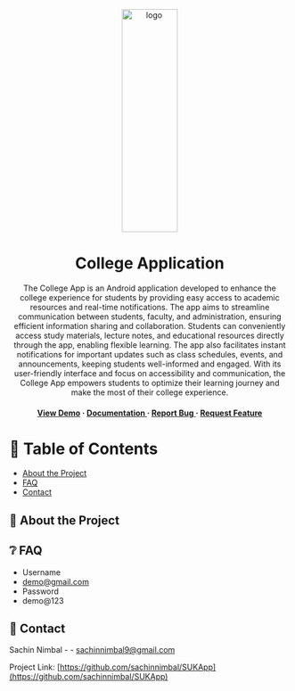 <div align='center'>

<img src=https://sknsachin.github.io/assets/img/phone_1.png alt="logo" width="100" height="400" />

<h1>College Application</h1>
<p>The College App is an Android application developed to enhance the college experience for students by providing easy access to academic resources and real-time notifications. The app aims to streamline communication between students, faculty, and administration, ensuring efficient information sharing and collaboration. Students can conveniently access study materials, lecture notes, and educational resources directly through the app, enabling flexible learning. The app also facilitates instant notifications for important updates such as class schedules, events, and announcements, keeping students well-informed and engaged. With its user-friendly interface and focus on accessibility and communication, the College App empowers students to optimize their learning journey and make the most of their college experience.</p>

<h4> <a href=https://sknsachin.github.io/assets/apk/sukapp.apk>View Demo</a> <span> · </span> <a href="https://github.com/sachinnimbal/SUKApp/blob/master/README.md"> Documentation </a> <span> · </span> <a href="https://github.com/sachinnimbal/SUKApp/issues"> Report Bug </a> <span> · </span> <a href="https://github.com/sachinnimbal/SUKApp/issues"> Request Feature </a> </h4>


</div>

# :notebook_with_decorative_cover: Table of Contents

- [About the Project](#star2-about-the-project)
- [FAQ](#grey_question-faq)
- [Contact](#handshake-contact)


## :star2: About the Project

## :grey_question: FAQ

- Username
- demo@gmail.com
- Password
- demo@123


## :handshake: Contact

Sachin Nimbal - - sachinnimbal9@gmail.com

Project Link: [https://github.com/sachinnimbal/SUKApp](https://github.com/sachinnimbal/SUKApp)
